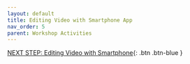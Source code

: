 ```yaml
---
layout: default
title: Editing Video with Smartphone App
nav_order: 5
parent: Workshop Activities
---
```


[NEXT STEP: Editing Video with Smartphone](editing-video-smartphone.html){: .btn .btn-blue }
